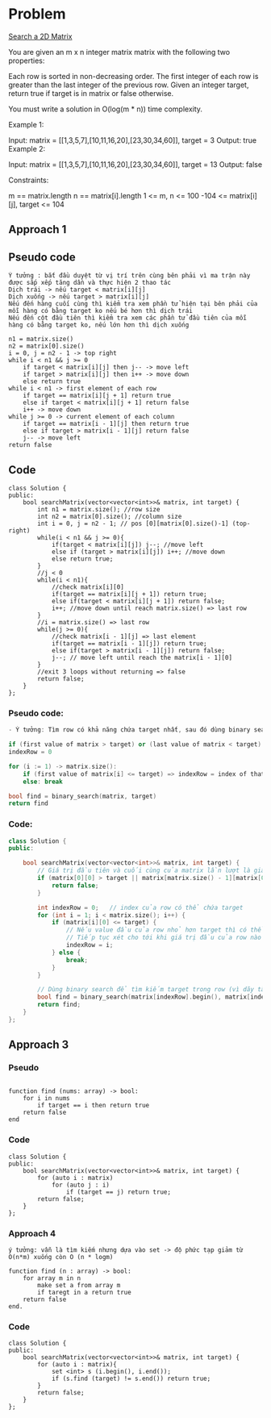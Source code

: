 # Problem
[Search a 2D Matrix](https://leetcode.com/problems/search-a-2d-matrix/description/)

You are given an m x n integer matrix matrix with the following two properties:

Each row is sorted in non-decreasing order.
The first integer of each row is greater than the last integer of the previous row.
Given an integer target, return true if target is in matrix or false otherwise.

You must write a solution in O(log(m * n)) time complexity.

 

Example 1:


Input: matrix = [[1,3,5,7],[10,11,16,20],[23,30,34,60]], target = 3
Output: true
Example 2:


Input: matrix = [[1,3,5,7],[10,11,16,20],[23,30,34,60]], target = 13
Output: false
 

Constraints:

m == matrix.length
n == matrix[i].length
1 <= m, n <= 100
-104 <= matrix[i][j], target <= 104

 
## Approach 1

## Pseudo code

```
Ý tưởng : bắt đầu duyệt từ vị trí trên cùng bên phải vì ma trận này được sắp xếp tăng dần và thực hiện 2 thao tác
Dịch trái -> nếu target < matrix[i][j] 
Dịch xuống -> nếu target > matrix[i][j]
Nếu đến hàng cuối cùng thì kiểm tra xem phần tử hiện tại bên phải của mỗi hàng có bằng target ko nếu bé hơn thì dịch trái
Nếu đến cột đầu tiên thì kiểm tra xem các phần tử đầu tiên của mỗi hàng có bằng target ko, nếu lớn hơn thì dịch xuống

n1 = matrix.size()
n2 = matrix[0].size()
i = 0, j = n2 - 1 -> top right
while i < n1 && j >= 0
    if target < matrix[i][j] then j-- -> move left
    if target > matrix[i][j] then i++ -> move down
    else return true
while i < n1 -> first element of each row
    if target == matrix[i][j + 1] return true
    else if target < matrix[i][j + 1] return false
    i++ -> move down
while j >= 0 -> current element of each column
    if target == matrix[i - 1][j] then return true 
    else if target > matrix[i - 1][j] return false
    j-- -> move left
return false

```
## Code

```
class Solution {
public:
    bool searchMatrix(vector<vector<int>>& matrix, int target) {
        int n1 = matrix.size(); //row size
        int n2 = matrix[0].size(); //column size
        int i = 0, j = n2 - 1; // pos [0][matrix[0].size()-1] (top-right)
        while(i < n1 && j >= 0){
            if(target < matrix[i][j]) j--; //move left
            else if (target > matrix[i][j]) i++; //move down
            else return true;
        }
        //j < 0
        while(i < n1){
            //check matrix[i][0]
            if(target == matrix[i][j + 1]) return true;
            else if(target < matrix[i][j + 1]) return false;
            i++; //move down until reach matrix.size() => last row
        }
        //i = matrix.size() => last row
        while(j >= 0){
            //check matrix[i - 1][j] => last element
            if(target == matrix[i - 1][j]) return true;
            else if(target > matrix[i - 1][j]) return false;
            j--; // move left until reach the matrix[i - 1][0]
        }
        //exit 3 loops without returning => false
        return false;
    }
};

```

### Pseudo code:

```cpp
- Ý tưởng: Tìm row có khả năng chứa target nhất, sau đó dùng binary search để tìm kiếm

if (first value of matrix > target) or (last value of matrix < target) => return false
indexRow = 0

for (i := 1) -> matrix.size():
    if (first value of matrix[i] <= target) => indexRow = index of that row
    else: break

bool find = binary_search(matrix, target)
return find
```
### Code:
```cpp
class Solution {
public:

    bool searchMatrix(vector<vector<int>>& matrix, int target) {
        // Giá trị đầu tiên và cuối cùng của matrix lần lượt là giá trị nhỏ nhất và lớn nhất của matrix, nếu target không nằm vượt ngoài phạm vi này thì sẽ không nằm trong matrix => false
        if (matrix[0][0] > target || matrix[matrix.size() - 1][matrix[0].size() - 1] < target) {
            return false;
        }

        int indexRow = 0;   // index của row có thể chứa target
        for (int i = 1; i < matrix.size(); i++) {
            if (matrix[i][0] <= target) {
                // Nếu value đầu của row nhỏ hơn target thì có thể target nằm trong row nên lưu row đó lại.
                // Tiếp tục xét cho tới khi giá trị đầu của row nào đó lớn hơn target thì chắc chắc target chỉ có thể nằm ở row trước đó.
                indexRow = i;
            } else {
                break;
            }
        }

        // Dùng binary search để tìm kiếm target trong row (vì dãy tăng dần)
        bool find = binary_search(matrix[indexRow].begin(), matrix[indexRow].end(), target);
        return find;
    }
};
```

## Approach 3
### Pseudo
``` ý tưởng: cách thuần việt nhất, duyệt for đến khi tìm được target

function find (nums: array) -> bool:
    for i in nums
        if target == i then return true
    return false
end
```
### Code
```
class Solution {
public:
    bool searchMatrix(vector<vector<int>>& matrix, int target) {
        for (auto i : matrix)
            for (auto j : i)
                if (target == j) return true;
        return false; 
    }
};
```

### Approach 4
```
ý tưởng: vẫn là tìm kiếm nhưng dựa vào set -> độ phức tạp giảm từ O(n*m) xuống còn O (n * logm)

function find (n : array) -> bool:
    for array m in n
        make set a from array m
        if taregt in a return true
    return false
end.
```

### Code
```
class Solution {
public:
    bool searchMatrix(vector<vector<int>>& matrix, int target) {
        for (auto i : matrix){
            set <int> s (i.begin(), i.end());
            if (s.find (target) != s.end()) return true;
        }
        return false;
    }
};
```
